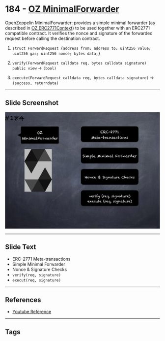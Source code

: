 # 184 - [OZ MinimalForwarder](OZ%20MinimalForwarder.md)
OpenZeppelin MinimalForwarder: provides a simple minimal forwarder (as described in [OZ ERC2771Context](OZ%20ERC2771Context.md)) to be used together with an ERC2771 compatible contract. It verifies the nonce and signature of the forwarded request before calling the destination contract.

1. `struct ForwardRequest {address from; address to; uint256 value; uint256 gas; uint256 nonce; bytes data;}`
    
2. `verify(ForwardRequest calldata req, bytes calldata signature) public view` → `(bool)`
    
3. `execute(ForwardRequest calldata req, bytes calldata signature)` → `(success, returndata)`
___
## Slide Screenshot
![184.png](../../images/3.%20Solidity%20201/184.png)
___
## Slide Text
- ERC-2771 Meta-transactions
- Simple Minimal Forwarder
- Nonce & Signature Checks
- `verify(req, signature)`
- `execut(req, signature)`
___
## References
- [Youtube Reference](https://youtu.be/0kx8M4u5980?t=202)
___
## Tags